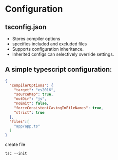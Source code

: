 # Configuration

## tsconfig.json
* Stores compiler options
* specifies included and excluded files
* Supports configuration inheritance.
* Inherited configs can selectively override settings.

## A simple typescript configuration:

```json
{
  "compilerOptions": {
    "target": "es2016",                      
	"sourceMap": true,
    "outDir": "js", 
    "noEmit": false,  
    "forceConsistentCasingInFileNames": true,
    "strict": true
  },
  "files":[
    "app/app.ts"
  ]
}
```

create file 
```
tsc --init
```
